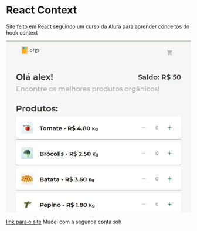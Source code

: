 # React Context

Site feito em React seguindo um curso da Alura para aprender conceitos do hook context 

<img src="Capture.jpg">

[link para o site](react-context-two.vercel.app)
Mudei com a segunda conta ssh
